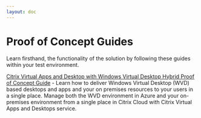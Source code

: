```yaml
---
layout: doc
---
```

# Proof of Concept Guides

Learn firsthand, the functionality of the solution by following these guides within your test environment.

[Citrix Virtual Apps and Desktop with Windows Virtual Desktop Hybrid Proof of Concept Guide](en-us/tech-zone/build/poc-guides/cvads-windows-virtual-desktops.html) - Learn how to deliver Windows Virtual Desktop (WVD) based desktops and apps and your on premises resources to your users in a single place. Manage both the WVD environment in Azure and your on-premises environment from a single place in Citrix Cloud with Citrix Virtual Apps and Desktops service.
